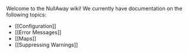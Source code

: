 Welcome to the NullAway wiki!  We currently have documentation on the following topics:

* [[Configuration]]
* [[Error Messages]]
* [[Maps]]
* [[Suppressing Warnings]]

